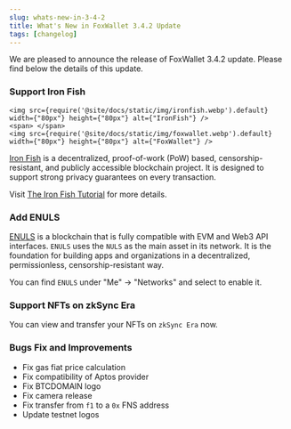 ```yaml
---
slug: whats-new-in-3-4-2
title: What's New in FoxWallet 3.4.2 Update
tags: [changelog]
---
```


We are pleased to announce the release of FoxWallet 3.4.2 update. Please find below the details of this update.
<!--truncate-->
### Support Iron Fish
```mdx-code-block
<img src={require('@site/docs/static/img/ironfish.webp').default} width={"80px"} height={"80px"} alt={"IronFish"} />
<span> </span>
<img src={require('@site/docs/static/img/foxwallet.webp').default} width={"80px"} height={"80px"} alt={"FoxWallet"} />
```

[Iron Fish](https://ironfish.network/) is a decentralized, proof-of-work (PoW) based, censorship-resistant, and publicly accessible blockchain project. It is designed to support strong privacy guarantees on every transaction.

Visit [The Iron Fish Tutorial](https://hc.foxwallet.com/docs/ironfish/) for more details.

### Add ENULS
[ENULS](https://nuls.io/zh/enuls/) is a blockchain that is fully compatible with EVM and Web3 API interfaces. `ENULS` uses the `NULS` as the main asset in its network. It is the foundation for building apps and organizations in a decentralized, permissionless, censorship-resistant way.

You can find `ENULS` under "Me" -> "Networks" and select to enable it. 

### Support NFTs on zkSync Era
You can view and transfer your NFTs on `zkSync Era` now.

### Bugs Fix and Improvements
* Fix gas fiat price calculation
* Fix compatibility of Aptos provider
* Fix BTCDOMAIN logo
* Fix camera release
* Fix transfer from `f1` to a `0x` FNS address
* Update testnet logos

